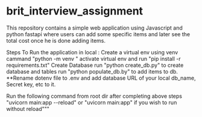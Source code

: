 # brit_interview_assignment
This repository contains a simple web application using Javascript and python fastapi where users can add some specific items and later see the total cost once he is done adding items.

Steps To Run the application in local :
Create a virtual env using venv cammand
    "python -m venv <envname>"
    activate virtual env and run 
    "pip install -r requirements.txt"
Create Database
    run "python create_db.py" to create database and tables
    run "python populate_db.by" to add items to db.
**Rename dotenv file to .env and add database URL of your local db_name, Secret key, etc to it.

Run the following command from root dir after completing above steps
"uvicorn main:app --reload" or "uvicorn main:app" if you wish to run without reload"""
